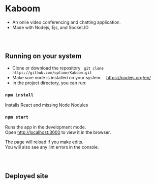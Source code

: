 # Kaboom

- An onile video conferencing and chatting application.
- Made with Nodejs, Ejs, and Socket.IO

### &nbsp;

## Running on your system

- Clone or download the repository
  ` git clone https://github.com/optimm/Kaboom.git`
- Make sure node is installed on your system &nbsp;&nbsp;&nbsp; https://nodejs.org/en/
- In the project directory, you can run:

### `npm install`

Installs React and missing Node Nodules

### `npm start`

Runs the app in the development mode.\
Open [http://localhost:3000](http://localhost:3000) to view it in the browser.

The page will reload if you make edits.\
You will also see any lint errors in the console.

### &nbsp;

## Deployed site

